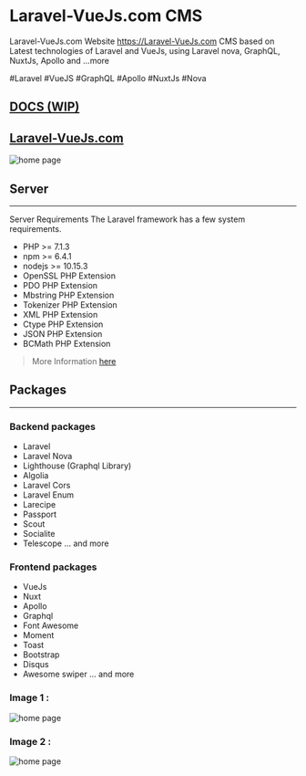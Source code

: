 # Laravel-VueJs.com CMS
Laravel-VueJs.com Website https://Laravel-VueJs.com
CMS based on Latest technologies of Laravel and VueJs, using Laravel nova, 
GraphQL, NuxtJs, Apollo and ...more

\#Laravel #VueJS #GraphQL #Apollo #NuxtJs #Nova

## [DOCS (WIP)](http://laravel-vuejs.com/docs)
## [Laravel-VueJs.com](http://laravel-vuejs.com/docs)
 
![home page](https://www.laravel-vuejs.com/home2.png "Home Page")

<a name="Server"></a>
## Server
-----------
Server Requirements
The Laravel framework has a few system requirements. 

- PHP >= 7.1.3
- npm >= 6.4.1
- nodejs >= 10.15.3
- OpenSSL PHP Extension
- PDO PHP Extension
- Mbstring PHP Extension
- Tokenizer PHP Extension
- XML PHP Extension
- Ctype PHP Extension
- JSON PHP Extension
- BCMath PHP Extension

> More Information [here](https://laravel.com/docs/master#installation)

<a name="packages"></a>
## Packages
-----------------
### Backend packages
- Laravel
- Laravel Nova
- Lighthouse (Graphql Library)
- Algolia
- Laravel Cors
- Laravel Enum
- Larecipe
- Passport
- Scout
- Socialite
- Telescope
... and more 

### Frontend packages
- VueJs
- Nuxt 
- Apollo
- Graphql
- Font Awesome
- Moment
- Toast
- Bootstrap
- Disqus
- Awesome swiper
... and more 


### Image 1 : 
![home page](https://www.laravel-vuejs.com/home2.png "Home Page")
### Image 2 : 
![home page](https://www.laravel-vuejs.com/home1.png "Home Page")
